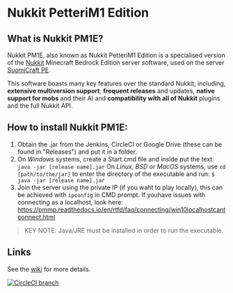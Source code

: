 # Nukkit PetteriM1 Edition

## What is Nukkit PM1E? ##
Nukkit PM1E, also known as Nukkit PetteriM1 Edition is a specialised version of the [Nukkit](https://github.com/CloudburstMC/Nukkit) Minecraft Bedrock Edition server software, used on the server [SuomiCraft PE](http://suomicraftpe.tk/).

This software boasts many key features over the standard Nukkit, including, **extensive multiversion support**, **frequent releases** and updates, **native support for mobs** and their AI and **compatibility with all of Nukkit** plugins and the full Nukkit API.


## How to install Nukkit PM1E: ##
1. Obtain the .jar from the Jenkins, CircleCI or Google Drive (these can be found in "Releases") and put it in a folder.
2. On *Windows* systems, create a Start.cmd file and inside put the text: `java -jar [release name].jar`
 On *Linux, BSD or MacOS* systems, use `cd [path/to/the/jar]` to enter the directory of the executable and run: `$ java -jar [release name].jar`
3. Join the server using the private IP (if you waht to play locally), this can be achieved with `ipconfig` in CMD prompt. If youhave issues with connecting as a localhost, look here: https://pmmp.readthedocs.io/en/rtfd/faq/connecting/win10localhostcantconnect.html

>KEY NOTE: Java/JRE must be installed in order to run the executable.


## Links ##

See the [wiki](https://github.com/PetteriM1/NukkitPetteriM1Edition/wiki) for more details.

[![CircleCI branch](https://img.shields.io/circleci/project/github/PetteriM1/NukkitPetteriM1Edition/master.svg)](https://circleci.com/gh/PetteriM1/NukkitPetteriM1Edition/tree/master)
